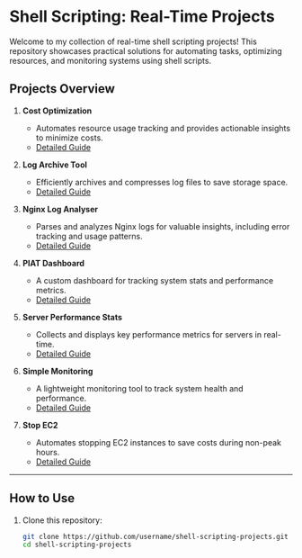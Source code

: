 
# Shell Scripting: Real-Time Projects  

Welcome to my collection of real-time shell scripting projects! This repository showcases practical solutions for automating tasks, optimizing resources, and monitoring systems using shell scripts.  

## Projects Overview  

1. **Cost Optimization**  
   - Automates resource usage tracking and provides actionable insights to minimize costs.  
   - [Detailed Guide](./Cost-Optimization/README.md)  

2. **Log Archive Tool**  
   - Efficiently archives and compresses log files to save storage space.  
   - [Detailed Guide](./Log-Archive-Tool/README.md)  

3. **Nginx Log Analyser**  
   - Parses and analyzes Nginx logs for valuable insights, including error tracking and usage patterns.  
   - [Detailed Guide](./Nginx-Log-Analyser/README.md)  

4. **PIAT Dashboard**  
   - A custom dashboard for tracking system stats and performance metrics.  
   - [Detailed Guide](./PIAT_Dashboard/README.md)  

5. **Server Performance Stats**  
   - Collects and displays key performance metrics for servers in real-time.  
   - [Detailed Guide](./Server-Performance-Stats/README.md)  

6. **Simple Monitoring**  
   - A lightweight monitoring tool to track system health and performance.  
   - [Detailed Guide](./Simple-Monitoring/README.md)  

7. **Stop EC2**  
   - Automates stopping EC2 instances to save costs during non-peak hours.  
   - [Detailed Guide](./Stop-EC2/README.md)  

---

## How to Use  

1. Clone this repository:  
   ```bash
   git clone https://github.com/username/shell-scripting-projects.git
   cd shell-scripting-projects
